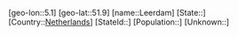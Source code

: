 ﻿---
location: [51.9,5.1]
type: City
tags:
- geo/City


SpocWebEntityId: 31909
isDeleted: false
confidential: public

---
[geo-lon::5.1]
[geo-lat::51.9]
[name::Leerdam]
[State::]
[Country::[Netherlands](geo/Continent/Europe/Netherlands.md)]
[StateId::]
[Population::]
[Unknown::]

